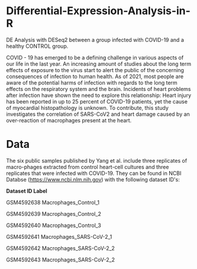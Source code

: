 # Differential-Expression-Analysis-in-R
DE Analysis with DESeq2 between a group infected with COVID-19 and a healthy CONTROL group.

COVID - 19 has emerged to be a defining challenge in various aspects of our life in the last year. An increasing amount of studies about the long term effects of exposure to the virus start to alert the public of the concerning consequences of infection to human health. As of 2021, most people are aware of the potential harms of infection with regards to the long term effects on the respiratory system and the brain. Incidents of heart problems after infection have shown the need to explore this relationship: Heart injury has been reported in up to 25 percent of COVID-19 patients, yet the cause of myocardial histopathology is unknown. To contribute, this study investigates the correlation of SARS-CoV2 and heart damage caused by an over-reaction of macrophages present at the heart.



# Data
The six public samples published by Yang et al. include three replicates of macro-phages extracted from control heart-cell cultures and three replicates that were infected with COVID-19. They can be found in NCBI Databse (https://www.ncbi.nlm.nih.gov) with the following dataset ID's:

**Dataset ID    Label**

GSM4592638    Macrophages_Control_1

GSM4592639    Macrophages_Control_2

GSM4592640    Macrophages_Control_3

GSM4592641    Macrophages_SARS-CoV-2_1

GSM4592642    Macrophages_SARS-CoV-2_2

GSM4592643    Macrophages_SARS-CoV-2_2
